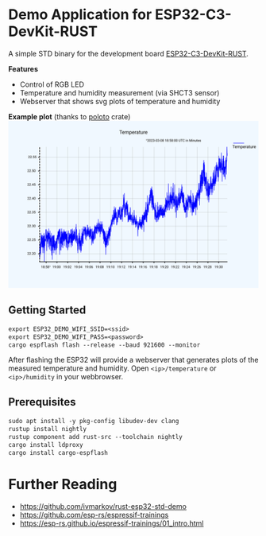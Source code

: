 # Demo Application for ESP32-C3-DevKit-RUST

A simple STD binary for the development board [ESP32-C3-DevKit-RUST](https://github.com/esp-rs/esp-rust-board).

**Features**
- Control of RGB LED
- Temperature and humidity measurement (via SHCT3 sensor)
- Webserver that shows svg plots of temperature and humidity

**Example plot** (thanks to [poloto](https://crates.io/crates/poloto) crate)  
![](./example_plot.svg)

## Getting Started

```
export ESP32_DEMO_WIFI_SSID=<ssid>
export ESP32_DEMO_WIFI_PASS=<password>
cargo espflash flash --release --baud 921600 --monitor 
```

After flashing the ESP32 will provide a webserver that generates plots of the measured temperature and humidity. Open `<ip>/temperature` or `<ip>/humidity` in your webbrowser.

## Prerequisites

```
sudo apt install -y pkg-config libudev-dev clang
rustup install nightly
rustup component add rust-src --toolchain nightly
cargo install ldproxy
cargo install cargo-espflash
```

# Further Reading
- https://github.com/ivmarkov/rust-esp32-std-demo
- https://github.com/esp-rs/espressif-trainings
- https://esp-rs.github.io/espressif-trainings/01_intro.html